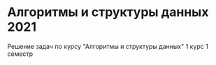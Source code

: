 # Алгоритмы и структуры данных 2021
Решение задач по курсу "Алгоритмы и структуры данных" 1 курс 1 семестр
